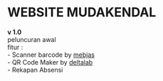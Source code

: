 <h1>WEBSITE MUDAKENDAL</h1>
<b>v 1.0</b> <br>
peluncuran awal <br>
fitur : <br>
- Scanner barcode by <a href="https://github.com/mebjas/html5-qrcode.git">mebjas</a> <br>
- QR Code Maker by <a href="https://sourceforge.net/projects/phpqrcode/">deltalab</a> <br>
- Rekapan Absensi <br>
